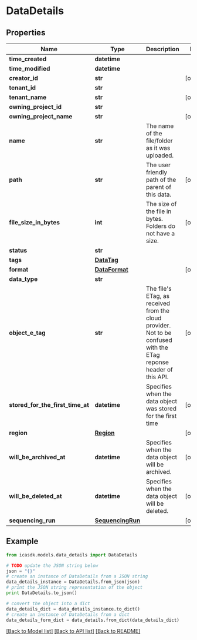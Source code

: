 # DataDetails


## Properties
Name | Type | Description | Notes
------------ | ------------- | ------------- | -------------
**time_created** | **datetime** |  | 
**time_modified** | **datetime** |  | 
**creator_id** | **str** |  | [optional] 
**tenant_id** | **str** |  | 
**tenant_name** | **str** |  | [optional] 
**owning_project_id** | **str** |  | 
**owning_project_name** | **str** |  | [optional] 
**name** | **str** | The name of the file/folder as it was uploaded. | 
**path** | **str** | The user friendly path of the parent of this data. | [optional] 
**file_size_in_bytes** | **int** | The size of the file in bytes. Folders do not have a size. | [optional] 
**status** | **str** |  | 
**tags** | [**DataTag**](DataTag.md) |  | 
**format** | [**DataFormat**](DataFormat.md) |  | [optional] 
**data_type** | **str** |  | 
**object_e_tag** | **str** | The file&#39;s ETag, as received from the cloud provider. Not to be confused with the ETag reponse header of this API. | [optional] 
**stored_for_the_first_time_at** | **datetime** | Specifies when the data object was stored for the first time | [optional] 
**region** | [**Region**](Region.md) |  | [optional] 
**will_be_archived_at** | **datetime** | Specifies when the data object will be archived. | [optional] 
**will_be_deleted_at** | **datetime** | Specifies when the data object will be deleted. | [optional] 
**sequencing_run** | [**SequencingRun**](SequencingRun.md) |  | [optional] 

## Example

```python
from icasdk.models.data_details import DataDetails

# TODO update the JSON string below
json = "{}"
# create an instance of DataDetails from a JSON string
data_details_instance = DataDetails.from_json(json)
# print the JSON string representation of the object
print DataDetails.to_json()

# convert the object into a dict
data_details_dict = data_details_instance.to_dict()
# create an instance of DataDetails from a dict
data_details_form_dict = data_details.from_dict(data_details_dict)
```
[[Back to Model list]](../README.md#documentation-for-models) [[Back to API list]](../README.md#documentation-for-api-endpoints) [[Back to README]](../README.md)


